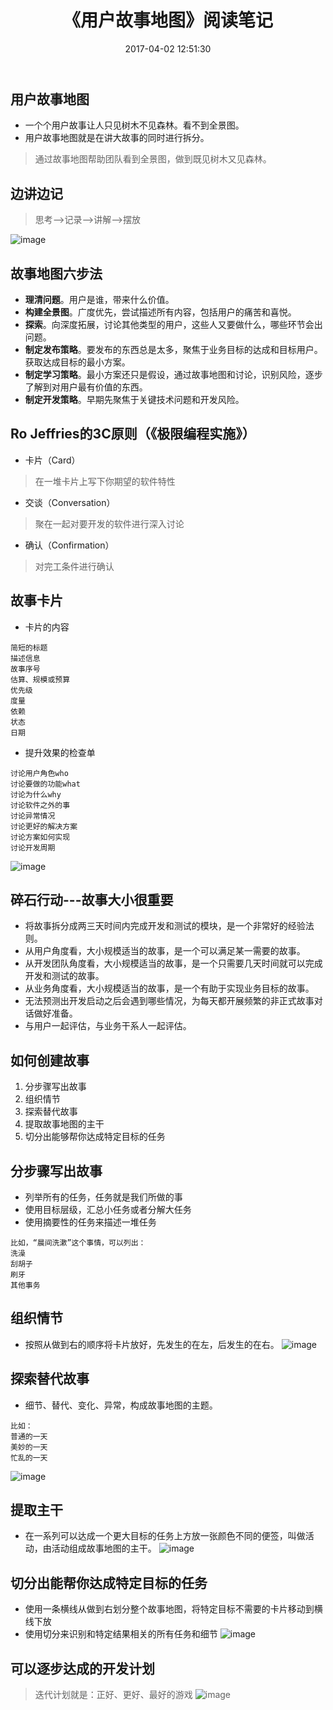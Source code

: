 ﻿---
layout: post
title:  《用户故事地图》阅读笔记
date: 2017-04-02 12:51:30
categories: 敏捷
tags: 用户故事地图
excerpt: 《用户故事地图》阅读笔记
---

## 用户故事地图
- 一个个用户故事让人只见树木不见森林。看不到全景图。
- 用户故事地图就是在讲大故事的同时进行拆分。

> 通过故事地图帮助团队看到全景图，做到既见树木又见森林。

## 边讲边记
> 思考-->记录-->讲解-->摆放

![image](\assets\20170403\1.png)


## 故事地图六步法
- **理清问题**。用户是谁，带来什么价值。
- **构建全景图**。广度优先，尝试描述所有内容，包括用户的痛苦和喜悦。
- **探索**。向深度拓展，讨论其他类型的用户，这些人又要做什么，哪些环节会出问题。
- **制定发布策略**。要发布的东西总是太多，聚焦于业务目标的达成和目标用户。获取达成目标的最小方案。
- **制定学习策略**。最小方案还只是假设，通过故事地图和讨论，识别风险，逐步了解到对用户最有价值的东西。
- **制定开发策略**。早期先聚焦于关键技术问题和开发风险。


## Ro Jeffries的3C原则（《极限编程实施》）
- 卡片（Card）
> 在一堆卡片上写下你期望的软件特性
- 交谈（Conversation）
> 聚在一起对要开发的软件进行深入讨论
- 确认（Confirmation）
> 对完工条件进行确认


## 故事卡片
- 卡片的内容

```
简短的标题
描述信息
故事序号
估算、规模或预算
优先级
度量
依赖
状态
日期
```
- 提升效果的检查单

```
讨论用户角色who
讨论要做的功能what
讨论为什么why
讨论软件之外的事
讨论异常情况
讨论更好的解决方案
讨论方案如何实现
讨论开发周期
```
![image](\assets\20170403\2.png)


## 碎石行动---故事大小很重要
- 将故事拆分成两三天时间内完成开发和测试的模块，是一个非常好的经验法则。
- 从用户角度看，大小规模适当的故事，是一个可以满足某一需要的故事。
- 从开发团队角度看，大小规模适当的故事，是一个只需要几天时间就可以完成开发和测试的故事。
- 从业务角度看，大小规模适当的故事，是一个有助于实现业务目标的故事。
- 无法预测出开发启动之后会遇到哪些情况，为每天都开展频繁的非正式故事对话做好准备。
- 与用户一起评估，与业务干系人一起评估。


## 如何创建故事
1. 分步骤写出故事
2. 组织情节
3. 探索替代故事
4. 提取故事地图的主干
5. 切分出能够帮你达成特定目标的任务


## 分步骤写出故事
- 列举所有的任务，任务就是我们所做的事
- 使用目标层级，汇总小任务或者分解大任务
- 使用摘要性的任务来描述一堆任务

```
比如，“晨间洗漱”这个事情，可以列出：
洗澡
刮胡子
刷牙
其他事务
```

## 组织情节
- 按照从做到右的顺序将卡片放好，先发生的在左，后发生的在右。
![image](\assets\20170403\3.png)

## 探索替代故事
- 细节、替代、变化、异常，构成故事地图的主题。

```
比如：
普通的一天
美妙的一天
忙乱的一天
```
![image](\assets\20170403\4.png)

## 提取主干
- 在一系列可以达成一个更大目标的任务上方放一张颜色不同的便签，叫做活动，由活动组成故事地图的主干。
![image](\assets\20170403\5.png)

## 切分出能帮你达成特定目标的任务
- 使用一条横线从做到右划分整个故事地图，将特定目标不需要的卡片移动到横线下放
- 使用切分来识别和特定结果相关的所有任务和细节
![image](\assets\20170403\6.png)

## 可以逐步达成的开发计划
> 迭代计划就是：正好、更好、最好的游戏
![image](\assets\20170403\7.png)




